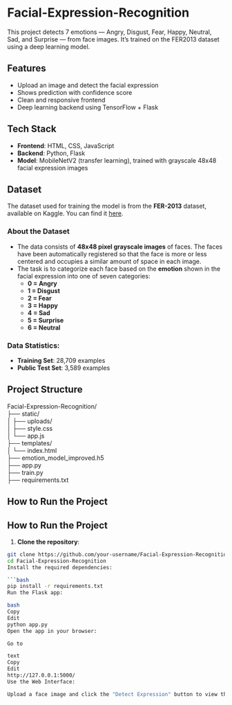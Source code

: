 # Facial-Expression-Recognition
This project detects 7 emotions — Angry, Disgust, Fear, Happy, Neutral, Sad, and Surprise — from face images. It’s trained on the FER2013 dataset using a deep learning model.  

## Features  
- Upload an image and detect the facial expression  
- Shows prediction with confidence score  
- Clean and responsive frontend  
- Deep learning backend using TensorFlow + Flask  

## Tech Stack  
- **Frontend**: HTML, CSS, JavaScript  
- **Backend**: Python, Flask  
- **Model**: MobileNetV2 (transfer learning), trained with grayscale 48x48 facial expression images

## Dataset

The dataset used for training the model is from the **FER-2013** dataset, available on Kaggle. You can find it [here](https://www.kaggle.com/datasets/msambare/fer2013).

### About the Dataset

- The data consists of **48x48 pixel grayscale images** of faces. The faces have been automatically registered so that the face is more or less centered and occupies a similar amount of space in each image.
- The task is to categorize each face based on the **emotion** shown in the facial expression into one of seven categories:
  - **0 = Angry**
  - **1 = Disgust**
  - **2 = Fear**
  - **3 = Happy**
  - **4 = Sad**
  - **5 = Surprise**
  - **6 = Neutral**

### Data Statistics:
- **Training Set**: 28,709 examples
- **Public Test Set**: 3,589 examples

## Project Structure  
Facial-Expression-Recognition/  
├── static/  
│   ├── uploads/                       
│   ├── style.css                     
│   └── app.js                       
├── templates/  
│   └── index.html                      
├── emotion_model_improved.h5          
├── app.py                             
├── train.py                           
├── requirements.txt                  

## How to Run the Project

## How to Run the Project

1. **Clone the repository**:

```bash
git clone https://github.com/your-username/Facial-Expression-Recognition.git
cd Facial-Expression-Recognition
Install the required dependencies:

```bash
pip install -r requirements.txt
Run the Flask app:

bash
Copy
Edit
python app.py
Open the app in your browser:

Go to

text
Copy
Edit
http://127.0.0.1:5000/
Use the Web Interface:

Upload a face image and click the "Detect Expression" button to view the prediction.

